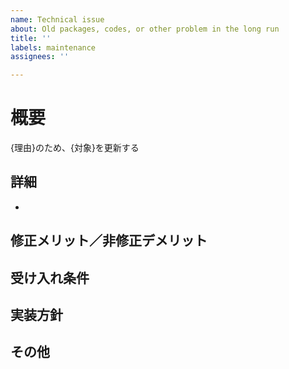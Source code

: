 ```yaml
---
name: Technical issue
about: Old packages, codes, or other problem in the long run
title: ''
labels: maintenance
assignees: ''

---
```


# 概要
{理由}のため、{対象}を更新する
## 詳細
-
## 修正メリット／非修正デメリット

## 受け入れ条件

## 実装方針

## その他

